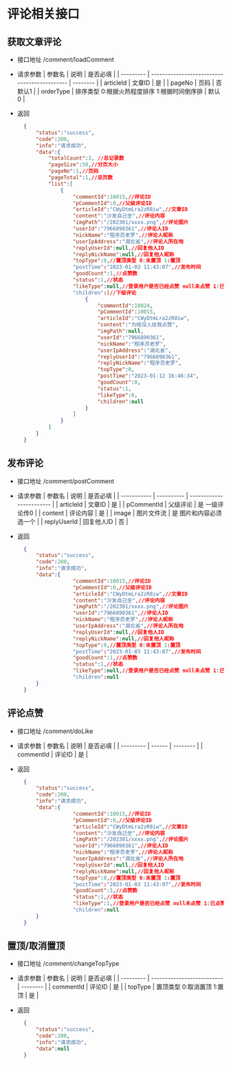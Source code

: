 # 评论相关接口

## 获取文章评论

- 接口地址 /comment/loadComment

- 请求参数
  | 参数名 | 说明 | 是否必填 |
  | --------- | -------------------------------------------- | -------- |
  | articleId | 文章ID | 是 |
  | pageNo | 页码 | 否 默认1 |
  | orderType | 排序类型 0:根据火热程度排序 1:根据时间倒序排 | 默认 0 |

- 返回
  ```json
    {
        "status":"success",
        "code":200,
        "info":"请求成功",
        "data":{
            "totalCount":3, //总记录数
            "pageSize":50,//分页大小
            "pageNo":1,//页码
            "pageTotal":1,//总页数
            "list":[
                {
                    "commentId":10015,//评论ID
                    "pCommentId":0,//父级评论ID
                    "articleId":"CWyDtmLra2zR8iw",//文章ID
                    "content":"沙发自己坐",//评论内容
                    "imgPath":"/202301/xxxx.png",//评论图片
                    "userId":"7966890361",//评论人ID
                    "nickName":"程序员老罗",//评论人昵称
                    "userIpAddress":"湖北省",//评论人所在地
                    "replyUserId":null,//回复他人ID
                    "replyNickName":null,//回复他人昵称
                    "topType":0,//置顶类型 0:未置顶 1:置顶
                    "postTime":"2023-01-03 11:43:07",//发布时间
                    "goodCount":1,//点赞数
                    "status":1,//状态 
                    "likeType":null,//登录用户是否已经点赞 null未点赞 1:已点赞
                    "children":[//下级评论
                        {
                            "commentId":10024,
                            "pCommentId":10015,
                            "articleId":"CWyDtmLra2zR8iw",
                            "content":"为啥没人给我点赞",
                            "imgPath":null,
                            "userId":"7966890361",
                            "nickName":"程序员老罗",
                            "userIpAddress":"湖北省",
                            "replyUserId":"7966890361",
                            "replyNickName":"程序员老罗",
                            "topType":0,
                            "postTime":"2023-01-12 16:46:34",
                            "goodCount":0,
                            "status":1,
                            "likeType":0,
                            "children":null
                        }
                    ]
                }
            ]
        }
    }    
  ```  

## 发布评论

- 接口地址 /comment/postComment

- 请求参数
  | 参数名 | 说明 | 是否必填 |
  | ----------- | ---------- | ------------------------ |
  | articleId | 文章ID | 是 |
  | pCommentId | 父级评论 | 是 一级评论传0 |
  | content | 评论内容 | 是 |
  | image | 图片文件流 | 是 图片和内容必须选一个 |
  | replyUserId | 回复他人ID | 否 |

- 返回
  ```json
    {
        "status":"success",
        "code":200,
        "info":"请求成功",
        "data":{
                    "commentId":10015,//评论ID
                    "pCommentId":0,//父级评论ID
                    "articleId":"CWyDtmLra2zR8iw",//文章ID
                    "content":"沙发自己坐",//评论内容
                    "imgPath":"/202301/xxxx.png",//评论图片
                    "userId":"7966890361",//评论人ID
                    "nickName":"程序员老罗",//评论人昵称
                    "userIpAddress":"湖北省",//评论人所在地
                    "replyUserId":null,//回复他人ID
                    "replyNickName":null,//回复他人昵称
                    "topType":0,//置顶类型 0:未置顶 1:置顶
                    "postTime":"2023-01-03 11:43:07",//发布时间
                    "goodCount":1,//点赞数
                    "status":1,//状态 
                    "likeType":null,//登录用户是否已经点赞 null未点赞 1:已点赞
                    "children":null
        }
    }    
  ```  

## 评论点赞

- 接口地址 /comment/doLike

- 请求参数
  | 参数名 | 说明 | 是否必填 |
  | --------- | ------ | -------- |
  | commentId | 评论ID | 是 |

- 返回
  ```json
    {
        "status":"success",
        "code":200,
        "info":"请求成功",
        "data":{
                    "commentId":10015,//评论ID
                    "pCommentId":0,//父级评论ID
                    "articleId":"CWyDtmLra2zR8iw",//文章ID
                    "content":"沙发自己坐",//评论内容
                    "imgPath":"/202301/xxxx.png",//评论图片
                    "userId":"7966890361",//评论人ID
                    "nickName":"程序员老罗",//评论人昵称
                    "userIpAddress":"湖北省",//评论人所在地
                    "replyUserId":null,//回复他人ID
                    "replyNickName":null,//回复他人昵称
                    "topType":0,//置顶类型 0:未置顶 1:置顶
                    "postTime":"2023-01-03 11:43:07",//发布时间
                    "goodCount":1,//点赞数
                    "status":1,//状态 
                    "likeType":1,//登录用户是否已经点赞 null未点赞 1:已点赞
                    "children":null
        }
    }    
  ```  

## 置顶/取消置顶

- 接口地址 /comment/changeTopType

- 请求参数
  | 参数名 | 说明 | 是否必填 |
  | --------- | -------------------------- | -------- |
  | commentId | 评论ID | 是 |
  | topType | 置顶类型 0:取消置顶 1:置顶 | 是 |

- 返回
  ```json
    {
        "status":"success",
        "code":200,
        "info":"请求成功",
        "data":null
    }    
  ```  
